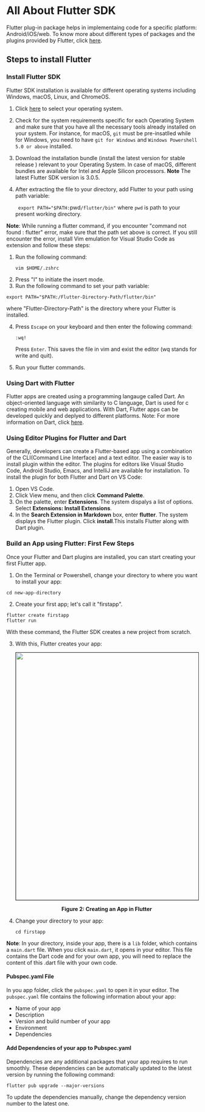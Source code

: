 # All About Flutter SDK

Flutter plug-in package helps in implementaing code for a specific platform: Android/iOS/web. To know more about different types of packages and the plugins provided by Flutter, click [here](https://docs.flutter.dev/development/packages-and-plugins/developing-packages).

## Steps to install Flutter 

### Install Flutter SDK

 Flutter SDK installation is available for different operating systems including Windows, macOS, Linux, and ChromeOS. 

 1. Click [here](https://docs.flutter.dev/get-started/install) to select your operating system. 
 2. Check for the system requirements specific for each Operating System and make sure that you have all the necessary tools already installed on your system. For instance, for macOS, `git` must be pre-insatlled while for Windows, you need to have `git for Windows` and `Windows Powershell 5.0 or above` installed. 
 3. Download the installation bundle (install the latest version for stable release ) relevant to your Operating System. In case of macOS, different bundles are available for Intel and Apple Silicon processors. 
 **Note** The latest Flutter SDK version is 3.0.5.
 4. After extracting the file to your directory, add Flutter to your path using path variable:
  
    ` export PATH="$PATH:`pwd`/flutter/bin"`
    where `pwd` is path to your present working directory.

**Note**:  While running a flutter command, if you encounter "command not found : flutter" error, make sure that the path set above is correct. If you still encounter the error, install Vim emulation for Visual Studio Code as extension and follow these steps: 

1. Run the following command:
    ```
    vim $HOME/.zshrc
    ```
2. Press "I" to initiate the insert mode.
3. Run the following command to set your path variable:
```
export PATH="$PATH:/Flutter-Directory-Path/flutter/bin"

```
where "Flutter-Directory-Path" is the directory where your Flutter is installed.

 4. Press `Escape` on your keyboard and then enter the following command:
    ```
    :wq!
    ```
    Press `Enter`. This saves the file in vim and exist the editor (wq stands for write and quit).

 5. Run your flutter commands. 


### Using Dart with Flutter

Flutter apps are created using a  programming langauge called Dart. An object-oriented language with similarity to C language, Dart is used for c creating mobile and web applications. With Dart, Flutter apps  can be developed quickly and deplyed to different platforms.
Note: For more information on Dart, click [here](https://dart.dev).

### Using Editor Plugins for Flutter and Dart


Generally, developers can create a Flutter-based app using a combination of the CLI(Command Line Interface) and a text editor. The easier way is to install plugin within the editor. The plugins for editors like Visual Studio Code, Android Studio, Emacs, and IntelliJ are available for installation. To install the plugin for both Flutter and Dart on VS Code:

1. Open VS Code.
2. Click View menu, and then click **Command Palette**.
3. On the palette, enter **Extensions**. The system dispalys a list of options. Select **Extensions: Install Extensions**. 
4. In the **Search Extension in Markdown** box, enter **flutter**. The system displays the Flutter plugin. 
Click **install**.This installs Flutter along with Dart plugin. 

### Build an App using Flutter: First Few Steps
Once your Flutter and Dart plugins are installed, you can start creating your first Flutter app. 


1. On the Terminal or Powershell, change your directory to where you want to install your app:
```
cd new-app-directory
```
2. Create your first app; let's call it "firstapp". 
```
flutter create firstapp
flutter run
```
With these command, the Flutter SDK creates a new project from scratch.

3. With this, Flutter creates your app:
    <p align ="center"><img src="imgs/create-first-flutter-app.png" border ="1" width ="650"/>
    </p>
    <div align= "center"> <b> Figure 2: Creating an App in Flutter </b>
    </div>

4. Change your directory to your app:

    ```
    cd firstapp
    ```

**Note**: In your directory, inside your app, there is a `lib` folder, which contains a `main.dart` file. When you click  `main.dart`, it opens in your editor. This file contains the Dart code and for your own app, you will need to replace the content of this .dart file with your own code. 

#### Pubspec.yaml File

In you app folder, click the `pubspec.yaml` to open it in your editor. The `pubspec.yaml` file contains the following information about your app:

- Name of your app
- Description 
- Version and build number of your app
- Environment
- Dependencies

#### Add Dependencies of your app to Pubspec.yaml

Dependencies are any additional packages that your app requires to run smoothly. These dependencies can be automatically updated to the latest version by running the following command:

```
flutter pub upgrade --major-versions
```
To update the dependencies manually, change the dependency version number to the latest one.
